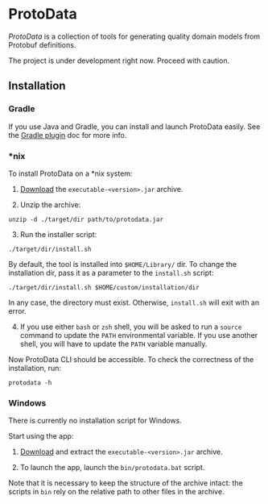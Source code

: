 # ProtoData

_ProtoData_ is a collection of tools for generating quality domain models from Protobuf definitions.

The project is under development right now. Proceed with caution.

## Installation

### Gradle

If you use Java and Gradle, you can install and launch ProtoData easily.
See the [Gradle plugin](gradle-plugin/README.md) doc for more info.

### *nix

To install ProtoData on a *nix system:

 1. [Download](https://github.com/SpineEventEngine/ProtoData/packages/710696) 
    the `executable-<version>.jar` archive.

 2. Unzip the archive:
 ```
 unzip -d ./target/dir path/to/protodata.jar
 ```

 3. Run the installer script:
 ```
 ./target/dir/install.sh
 ```
 By default, the tool is installed into `$HOME/Library/` dir. To change the installation dir,
 pass it as a parameter to the `install.sh` script:
 ```
 ./target/dir/install.sh $HOME/custom/installation/dir
 ```
 In any case, the directory must exist. Otherwise, `install.sh` will exit with an error.

 4. If you use either `bash` or `zsh` shell, you will be asked to run a `source` command to update
 the `PATH` environmental variable. If you use another shell, you will have to update the `PATH`
 variable manually.

Now ProtoData CLI should be accessible. To check the correctness of the installation, run:
```
protodata -h
```

### Windows

There is currently no installation script for Windows.

Start using the app:

 1. [Download](https://github.com/SpineEventEngine/ProtoData/packages/710696) and extract 
    the `executable-<version>.jar` archive.

 2. To launch the app, launch the `bin/protodata.bat` script.

Note that it is necessary to keep the structure of the archive intact: the scripts in `bin` rely
on the relative path to other files in the archive.
